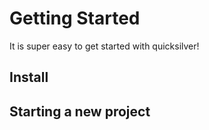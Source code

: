 # Getting Started
It is super easy to get started with quicksilver!

## Install

## Starting a new project